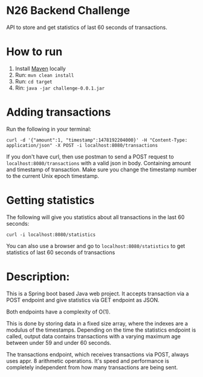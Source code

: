 # N26 Backend Challenge
API to store and get statistics of last 60 seconds of transactions.

# How to run
1.  Install [Maven](https://maven.apache.org/download.cgi) locally
2.  Run: `mvn clean install`
3.  Run: `cd target`
4.  Rin: `java -jar challenge-0.0.1.jar`

# Adding transactions 
Run the following in your terminal:
```
curl -d '{"amount":1, "timestamp":1478192204000}' -H "Content-Type: application/json" -X POST -i localhost:8080/transactions
```

If you don't have curl, then use postman to send a POST request to `localhost:8080/transactions` with a valid json in body. Containing amount and timestamp of transaction.
Make sure you change the timestamp number to the current Unix epoch timestamp.

# Getting statistics 
The following will give you statistics about all transactions in the last 60 seconds:
```
curl -i localhost:8080/statistics
```

You can also use a browser and go to `localhost:8080/statistics` to get statistics of last 60 seconds of transactions

# Description:
This is a Spring boot based Java web project. It accepts transaction via a POST endpoint and give statistics via GET endpoint as JSON.

Both endpoints have a complexity of O(1).

This is done by storing data in a fixed size array, where the indexes are a modulus of the timestamps. Depending on the time the statistics endpoint is called, output data contains transactions with a varying maximum age between under 59 and under 60 seconds.

The transactions endpoint, which receives transactions via POST, always uses appr. 8 arithmetic operations. It's speed and performance is completely independent from how many transactions are being sent.
